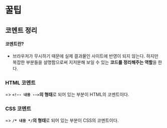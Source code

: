 # 꿀팁

## 코멘트 정리

#### 코멘트란?

* 브라우저가 무시하기 때문에 실제 결과물인 사이트에 반영이 되지 않는다. 하지만 복잡한 부분들을 설명함으로써 지저분해 보일 수 있는 **코드를 정리해주는 역할**을 한다.

### HTML 코멘트

=> **`<!-- 내용 -->`의 형태**로 되어 있는 부분이 HTML의 코멘트이다.

### CSS 코멘트

=> **`/* 내용 */`의 형태**로 되어 있는  부분이 CSS의 코멘트이다.